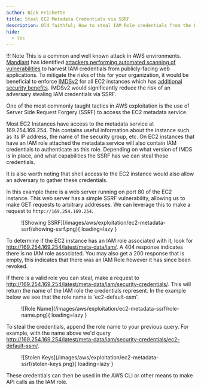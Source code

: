 ```yaml
---
author: Nick Frichette
title: Steal EC2 Metadata Credentials via SSRF
description: Old faithful; How to steal IAM Role credentials from the EC2 Metadata service via SSRF.
hide:
  - toc
---
```


!!! Note
    This is a common and well known attack in AWS environments. [Mandiant](https://www.mandiant.com/) has identified [attackers performing automated scanning of vulnerabilities](https://www.mandiant.com/resources/cloud-metadata-abuse-unc2903) to harvest IAM credentials from publicly-facing web applications. To mitigate the risks of this for your organization, it would be beneficial to enforce [IMDSv2](https://docs.aws.amazon.com/AWSEC2/latest/UserGuide/configuring-instance-metadata-service.html) for all EC2 instances which has [additional security benefits](https://hackingthe.cloud/aws/general-knowledge/intro_metadata_service/#the-security-benefits-of-imdsv2). IMDSv2 would significantly reduce the risk of an adversary stealing IAM credentials via SSRF.

One of the most commonly taught tactics in AWS exploitation is the use of Server Side Request Forgery (SSRF) to access the EC2 metadata service.

Most EC2 Instances have access to the metadata service at 169.254.169.254. This contains useful information about the instance such as its IP address, the name of the security group, etc. On EC2 instances that have an IAM role attached the metadata service will also contain IAM credentials to authenticate as this role. Depending on what version of IMDS is in place, and what capabilities the SSRF has we can steal those credentials.

It is also worth noting that shell access to the EC2 instance would also allow an adversary to gather these credentials.

In this example there is a web server running on port 80 of the EC2 instance. This web server has a simple SSRF vulnerability, allowing us to make GET requests to arbitrary addresses. We can leverage this to make a request to `http://169.254.169.254`.

<figure markdown>
  ![Showing SSRF](/images/aws/exploitation/ec2-metadata-ssrf/showing-ssrf.png){ loading=lazy }
</figure>

To determine if the EC2 instance has an IAM role associated with it, look for http://169.254.169.254/latest/meta-data/iam/. A 404 response indicates there is no IAM role associated. You may also get a 200 response that is empty, this indicates that there was an IAM Role however it has since been revoked.

If there is a valid role you can steal, make a request to http://169.254.169.254/latest/meta-data/iam/security-credentials/. This will return the name of the IAM role the credentials represent. In the example below we see that the role name is 'ec2-default-ssm'.

<figure markdown>
  ![Role Name](/images/aws/exploitation/ec2-metadata-ssrf/role-name.png){ loading=lazy }
</figure>

To steal the credentials, append the role name to your previous query. For example, with the name above we'd query http://169.254.169.254/latest/meta-data/iam/security-credentials/ec2-default-ssm/.

<figure markdown>
  ![Stolen Keys](/images/aws/exploitation/ec2-metadata-ssrf/stolen-keys.png){ loading=lazy }
</figure>

These credentials can then be used in the AWS CLI or other means to make API calls as the IAM role.

